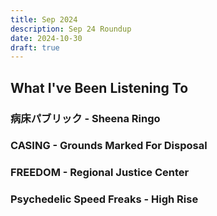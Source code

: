 ```yaml
---
title: Sep 2024
description: Sep 24 Roundup
date: 2024-10-30
draft: true
---
```


## What I've Been Listening To

### 病床パブリック - Sheena Ringo

### CASING - Grounds Marked For Disposal

### FREEDOM - Regional Justice Center

### Psychedelic Speed Freaks - High Rise